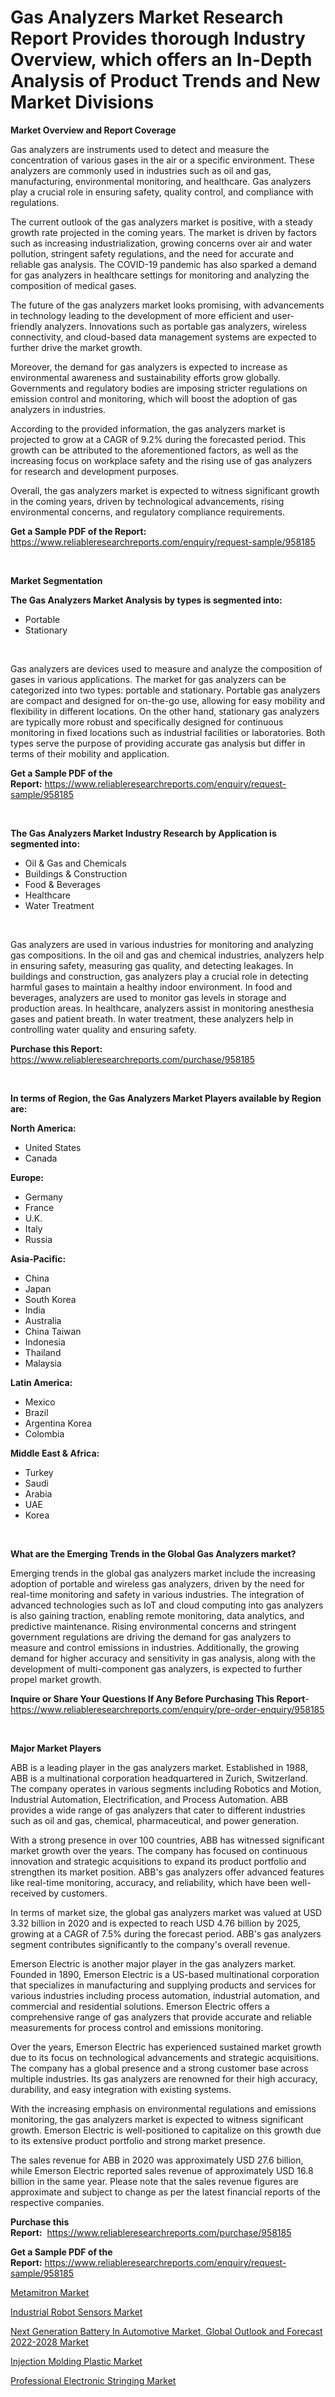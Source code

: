 <p><h1>Gas Analyzers Market Research Report Provides thorough Industry Overview, which offers an In-Depth Analysis of Product Trends and New Market Divisions</h1></p><p><strong>Market Overview and Report Coverage</strong></p>
<p><p>Gas analyzers are instruments used to detect and measure the concentration of various gases in the air or a specific environment. These analyzers are commonly used in industries such as oil and gas, manufacturing, environmental monitoring, and healthcare. Gas analyzers play a crucial role in ensuring safety, quality control, and compliance with regulations.</p><p>The current outlook of the gas analyzers market is positive, with a steady growth rate projected in the coming years. The market is driven by factors such as increasing industrialization, growing concerns over air and water pollution, stringent safety regulations, and the need for accurate and reliable gas analysis. The COVID-19 pandemic has also sparked a demand for gas analyzers in healthcare settings for monitoring and analyzing the composition of medical gases.</p><p>The future of the gas analyzers market looks promising, with advancements in technology leading to the development of more efficient and user-friendly analyzers. Innovations such as portable gas analyzers, wireless connectivity, and cloud-based data management systems are expected to further drive the market growth.</p><p>Moreover, the demand for gas analyzers is expected to increase as environmental awareness and sustainability efforts grow globally. Governments and regulatory bodies are imposing stricter regulations on emission control and monitoring, which will boost the adoption of gas analyzers in industries.</p><p>According to the provided information, the gas analyzers market is projected to grow at a CAGR of 9.2% during the forecasted period. This growth can be attributed to the aforementioned factors, as well as the increasing focus on workplace safety and the rising use of gas analyzers for research and development purposes.</p><p>Overall, the gas analyzers market is expected to witness significant growth in the coming years, driven by technological advancements, rising environmental concerns, and regulatory compliance requirements.</p></p>
<p><strong>Get a Sample PDF of the Report:</strong> <a href="https://www.reliableresearchreports.com/enquiry/request-sample/958185">https://www.reliableresearchreports.com/enquiry/request-sample/958185</a></p>
<p>&nbsp;</p>
<p><strong>Market Segmentation</strong></p>
<p><strong>The Gas Analyzers Market Analysis by types is segmented into:</strong></p>
<p><ul><li>Portable</li><li>Stationary</li></ul></p>
<p>&nbsp;</p>
<p><p>Gas analyzers are devices used to measure and analyze the composition of gases in various applications. The market for gas analyzers can be categorized into two types: portable and stationary. Portable gas analyzers are compact and designed for on-the-go use, allowing for easy mobility and flexibility in different locations. On the other hand, stationary gas analyzers are typically more robust and specifically designed for continuous monitoring in fixed locations such as industrial facilities or laboratories. Both types serve the purpose of providing accurate gas analysis but differ in terms of their mobility and application.</p></p>
<p><strong>Get a Sample PDF of the Report:</strong>&nbsp;<a href="https://www.reliableresearchreports.com/enquiry/request-sample/958185">https://www.reliableresearchreports.com/enquiry/request-sample/958185</a></p>
<p>&nbsp;</p>
<p><strong>The Gas Analyzers Market Industry Research by Application is segmented into:</strong></p>
<p><ul><li>Oil & Gas and Chemicals</li><li>Buildings & Construction</li><li>Food & Beverages</li><li>Healthcare</li><li>Water Treatment</li></ul></p>
<p>&nbsp;</p>
<p><p>Gas analyzers are used in various industries for monitoring and analyzing gas compositions. In the oil and gas and chemical industries, analyzers help in ensuring safety, measuring gas quality, and detecting leakages. In buildings and construction, gas analyzers play a crucial role in detecting harmful gases to maintain a healthy indoor environment. In food and beverages, analyzers are used to monitor gas levels in storage and production areas. In healthcare, analyzers assist in monitoring anesthesia gases and patient breath. In water treatment, these analyzers help in controlling water quality and ensuring safety.</p></p>
<p><strong>Purchase this Report:</strong>&nbsp; <a href="https://www.reliableresearchreports.com/purchase/958185">https://www.reliableresearchreports.com/purchase/958185</a></p>
<p>&nbsp;</p>
<p><strong>In terms of Region, the Gas Analyzers Market Players available by Region are:</strong></p>
<p>
    <p> <strong> North America: </strong>
        <ul>
            <li>United States</li>
            <li>Canada</li>
        </ul>
        </p> 
    <p> <strong> Europe: </strong>
        <ul>
            <li>Germany</li>
            <li>France</li>
            <li>U.K.</li>
            <li>Italy</li>
            <li>Russia</li>
        </ul>
        </p> 
    <p> <strong> Asia-Pacific: </strong>
        <ul>
            <li>China</li>
            <li>Japan</li>
            <li>South Korea</li>
            <li>India</li>
            <li>Australia</li>
            <li>China Taiwan</li>
            <li>Indonesia</li>
            <li>Thailand</li>
            <li>Malaysia</li>
        </ul>
        </p> 
    <p> <strong> Latin America: </strong>
        <ul>
            <li>Mexico</li>
            <li>Brazil</li>
            <li>Argentina Korea</li>
            <li>Colombia</li>
        </ul>
        </p> 
    <p> <strong> Middle East & Africa: </strong>
        <ul>
            <li>Turkey</li>
            <li>Saudi</li>
            <li>Arabia</li>
            <li>UAE</li>
            <li>Korea</li>
        </ul>
    </p>
    </p>
<p>&nbsp;</p>
<p><strong>What are the Emerging Trends in the Global Gas Analyzers market?</strong></p>
<p><p>Emerging trends in the global gas analyzers market include the increasing adoption of portable and wireless gas analyzers, driven by the need for real-time monitoring and safety in various industries. The integration of advanced technologies such as IoT and cloud computing into gas analyzers is also gaining traction, enabling remote monitoring, data analytics, and predictive maintenance. Rising environmental concerns and stringent government regulations are driving the demand for gas analyzers to measure and control emissions in industries. Additionally, the growing demand for higher accuracy and sensitivity in gas analysis, along with the development of multi-component gas analyzers, is expected to further propel market growth.</p></p>
<p><strong>Inquire or Share Your Questions If Any Before Purchasing This Report</strong>- <a href="https://www.reliableresearchreports.com/enquiry/pre-order-enquiry/958185">https://www.reliableresearchreports.com/enquiry/pre-order-enquiry/958185</a></p>
<p>&nbsp;</p>
<p><strong>Major Market Players</strong></p>
<p><p>ABB is a leading player in the gas analyzers market. Established in 1988, ABB is a multinational corporation headquartered in Zurich, Switzerland. The company operates in various segments including Robotics and Motion, Industrial Automation, Electrification, and Process Automation. ABB provides a wide range of gas analyzers that cater to different industries such as oil and gas, chemical, pharmaceutical, and power generation.</p><p>With a strong presence in over 100 countries, ABB has witnessed significant market growth over the years. The company has focused on continuous innovation and strategic acquisitions to expand its product portfolio and strengthen its market position. ABB's gas analyzers offer advanced features like real-time monitoring, accuracy, and reliability, which have been well-received by customers.</p><p>In terms of market size, the global gas analyzers market was valued at USD 3.32 billion in 2020 and is expected to reach USD 4.76 billion by 2025, growing at a CAGR of 7.5% during the forecast period. ABB's gas analyzers segment contributes significantly to the company's overall revenue.</p><p>Emerson Electric is another major player in the gas analyzers market. Founded in 1890, Emerson Electric is a US-based multinational corporation that specializes in manufacturing and supplying products and services for various industries including process automation, industrial automation, and commercial and residential solutions. Emerson Electric offers a comprehensive range of gas analyzers that provide accurate and reliable measurements for process control and emissions monitoring.</p><p>Over the years, Emerson Electric has experienced sustained market growth due to its focus on technological advancements and strategic acquisitions. The company has a global presence and a strong customer base across multiple industries. Its gas analyzers are renowned for their high accuracy, durability, and easy integration with existing systems.</p><p>With the increasing emphasis on environmental regulations and emissions monitoring, the gas analyzers market is expected to witness significant growth. Emerson Electric is well-positioned to capitalize on this growth due to its extensive product portfolio and strong market presence.</p><p>The sales revenue for ABB in 2020 was approximately USD 27.6 billion, while Emerson Electric reported sales revenue of approximately USD 16.8 billion in the same year. Please note that the sales revenue figures are approximate and subject to change as per the latest financial reports of the respective companies.</p></p>
<p><strong>Purchase this Report:</strong>&nbsp;&nbsp;<a href="https://www.reliableresearchreports.com/purchase/958185">https://www.reliableresearchreports.com/purchase/958185</a></p>
<p></p>
<p><strong>Get a Sample PDF of the Report:</strong>&nbsp;<a href="https://www.reliableresearchreports.com/enquiry/request-sample/958185">https://www.reliableresearchreports.com/enquiry/request-sample/958185</a></p>
<p><p><a href="https://www.linkedin.com/pulse/metamitron-market-research-report-unlocks-analysis-financial-y8gpe/">Metamitron Market</a></p><p><a href="https://www.reportprime.com/industrial-robot-sensors-r1961">Industrial Robot Sensors Market</a></p><p><a href="https://issuu.com/reportprime-2/docs/next-generation-battery-in-automotive-market-globa?fr=xKAE9_zU1NQ">Next Generation Battery In Automotive Market, Global Outlook and Forecast 2022-2028 Market</a></p><p><a href="https://www.linkedin.com/pulse/injection-molding-plastic-market-size-share-amp-trends-analysis-vhcee/">Injection Molding Plastic Market</a></p><p><a href="https://medium.com/@jenniferwhite656/professional-electronic-stringing-market-size-growth-forecast-2023-2030-78ee824838e6">Professional Electronic Stringing Market</a></p></p>